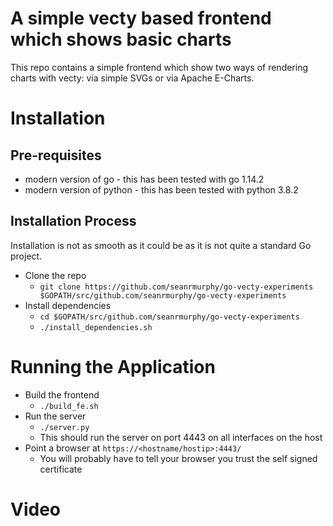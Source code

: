 # A simple vecty based frontend which shows basic charts

This repo contains a simple frontend which show two ways of rendering charts
with vecty: via simple SVGs or via Apache E-Charts.

# Installation

## Pre-requisites

- modern version of go - this has been tested with go 1.14.2
- modern version of python - this has been tested with python 3.8.2

## Installation Process

Installation is not as smooth as it could be as it is not quite a standard Go
project.

- Clone the repo
    - `git clone https://github.com/seanrmurphy/go-vecty-experiments $GOPATH/src/github.com/seanrmurphy/go-vecty-experiments`
- Install dependencies
    - `cd $GOPATH/src/github.com/seanrmurphy/go-vecty-experiments`
    - `./install_dependencies.sh`

# Running the Application

- Build the frontend
    - `./build_fe.sh`
- Run the server
    - `./server.py`
    - This should run the server on port 4443 on all interfaces on the host
- Point a browser at `https://<hostname/hostip>:4443/`
    - You will probably have to tell your browser you trust the self signed certificate

# Video

